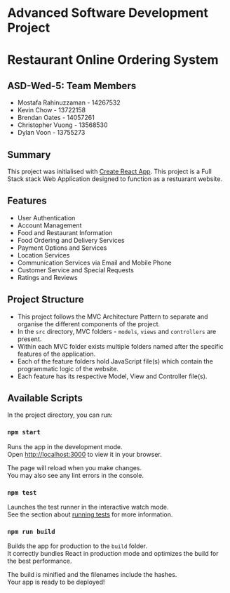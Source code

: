 # Advanced Software Development Project
# Restaurant Online Ordering System

## ASD-Wed-5: Team Members
- Mostafa Rahinuzzaman - 14267532
- Kevin Chow - 13722158
- Brendan Oates - 14057261
- Christopher Vuong - 13568530
- Dylan Voon - 13755273

## Summary
This project was initialised with [Create React App](https://github.com/facebook/create-react-app).
This project is a Full Stack stack Web Application designed to function as a restuarant website.

## Features
- User Authentication
- Account Management
- Food and Restaurant Information
- Food Ordering and Delivery Services
- Payment Options and Services
- Location Services
- Communication Services via Email and Mobile Phone 
- Customer Service and Special Requests
- Ratings and Reviews

## Project Structure
- This project follows the MVC Architecture Pattern to separate and organise the different components of the project.
- In the `src` directory, MVC folders - `models`, `views` and `controllers` are present.
- Within each MVC folder exists multiple folders named after the specific features of the application.
- Each of the feature folders hold JavaScript file(s) which contain the programmatic logic of the website.
- Each feature has its respective Model, View and Controller file(s).

## Available Scripts

In the project directory, you can run:

### `npm start`

Runs the app in the development mode.\
Open [http://localhost:3000](http://localhost:3000) to view it in your browser.

The page will reload when you make changes.\
You may also see any lint errors in the console.

### `npm test`

Launches the test runner in the interactive watch mode.\
See the section about [running tests](https://facebook.github.io/create-react-app/docs/running-tests) for more information.

### `npm run build`

Builds the app for production to the `build` folder.\
It correctly bundles React in production mode and optimizes the build for the best performance.

The build is minified and the filenames include the hashes.\
Your app is ready to be deployed!